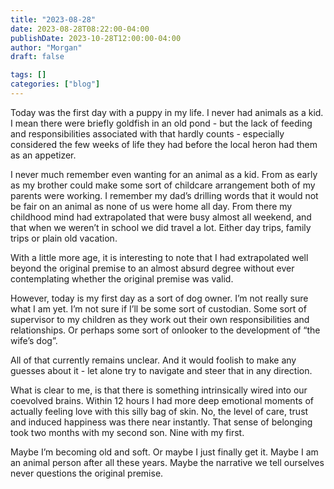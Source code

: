 ```yaml
---
title: "2023-08-28"
date: 2023-08-28T08:22:00-04:00
publishDate: 2023-10-28T12:00:00-04:00
author: "Morgan"
draft: false

tags: []
categories: ["blog"]
---
```


Today was the first day with a puppy in my life. I never had animals as a kid. I mean there were briefly goldfish in an old pond - but the lack of feeding and responsibilities associated with that hardly counts - especially considered the few weeks of life they had before the local heron had them as an appetizer.

I never much remember even wanting for an animal as a kid. From as early as my brother could make some sort of childcare arrangement both of my parents were working. I remember my dad’s drilling words that it would not be fair on an animal as none of us were home all day. From there my childhood mind had extrapolated that were busy almost all weekend, and that when we weren’t in school we did travel a lot. Either day trips, family trips or plain old vacation.

With a little more age, it is interesting to note that I had extrapolated well beyond the original premise to an almost absurd degree without ever contemplating whether the original premise was valid.

However, today is my first day as a sort of dog owner. I’m not really sure what I am yet. I’m not sure if I’ll be some sort of custodian. Some sort of supervisor to my children as they work out their own responsibilities and relationships. Or perhaps some sort of onlooker to the development of “the wife’s dog”.

All of that currently remains unclear. And it would foolish to make any guesses about it - let alone try to navigate and steer that in any direction.

What is clear to me, is that there is something intrinsically wired into our coevolved brains. Within 12 hours I had more deep emotional moments of actually feeling love with this silly bag of skin. No, the level of care, trust and induced happiness was there near instantly. That sense of belonging took two months with my second son. Nine with my first.

Maybe I’m becoming old and soft. Or maybe I just finally get it. Maybe I am an animal person after all these years. Maybe the narrative we tell ourselves never questions the original premise.
